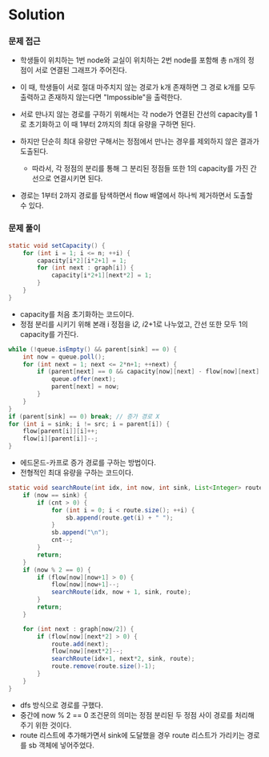 # Solution
### 문제 접근
- 학생들이 위치하는 1번 node와 교실이 위치하는 2번 node를 포함해 총 n개의 정점이 서로 연결된 그래프가 주어진다.
- 이 때, 학생들이 서로 절대 마주치지 않는 경로가 k개 존재하면 그 경로 k개를 모두 출력하고 존재하지 않는다면 "Impossible"을 출력한다.
- 서로 만나지 않는 경로를 구하기 위해서는 각 node가 연결된 간선의 capacity를 1로 초기화하고 이 때 1부터 2까지의 최대 유량을 구하면 된다.
- 하지만 단순히 최대 유량만 구해서는 정점에서 만나는 경우를 제외하지 않은 결과가 도출된다.
  - 따라서, 각 정점의 분리를 통해 그 분리된 정점들 또한 1의 capacity를 가진 간선으로 연결시키면 된다.
 
- 경로는 1부터 2까지 경로를 탐색하면서 flow 배열에서 하나씩 제거하면서 도출할 수 있다.
 
### 문제 풀이
```java
static void setCapacity() {
    for (int i = 1; i <= n; ++i) {
        capacity[i*2][i*2+1] = 1;
        for (int next : graph[i]) {
            capacity[i*2+1][next*2] = 1;
        }
    }
}
```
- capacity를 처음 초기화하는 코드이다.
- 정점 분리를 시키기 위해 본래 i 정점을 i*2, i*2+1로 나누었고, 간선 또한 모두 1의 capacity를 가진다.
```java
while (!queue.isEmpty() && parent[sink] == 0) {
    int now = queue.poll();
    for (int next = 1; next <= 2*n+1; ++next) {
        if (parent[next] == 0 && capacity[now][next] - flow[now][next] > 0) {
            queue.offer(next);
            parent[next] = now;
        }
    }
}
if (parent[sink] == 0) break; // 증가 경로 X
for (int i = sink; i != src; i = parent[i]) {
    flow[parent[i]][i]++;
    flow[i][parent[i]]--;
}
```
- 에드몬드-카프로 증가 경로를 구하는 방법이다.
- 전형적인 최대 유량을 구하는 코드이다.
```java
static void searchRoute(int idx, int now, int sink, List<Integer> route) {
    if (now == sink) {
        if (cnt > 0) {
            for (int i = 0; i < route.size(); ++i) {
                sb.append(route.get(i) + " ");
            }
            sb.append("\n");
            cnt--;
        }
        return;
    }
    if (now % 2 == 0) {
        if (flow[now][now+1] > 0) {
            flow[now][now+1]--;
            searchRoute(idx, now + 1, sink, route);
        }
        return;
    }

    for (int next : graph[now/2]) {
        if (flow[now][next*2] > 0) {
            route.add(next);
            flow[now][next*2]--;
            searchRoute(idx+1, next*2, sink, route);
            route.remove(route.size()-1);
        }
    }
}
```
- dfs 방식으로 경로를 구했다.
- 중간에 now % 2 == 0 조건문의 의미는 정점 분리된 두 정점 사이 경로를 처리해주기 위한 것이다.
- route 리스트에 추가해가면서 sink에 도달했을 경우 route 리스트가 가리키는 경로를 sb 객체에 넣어주었다.
